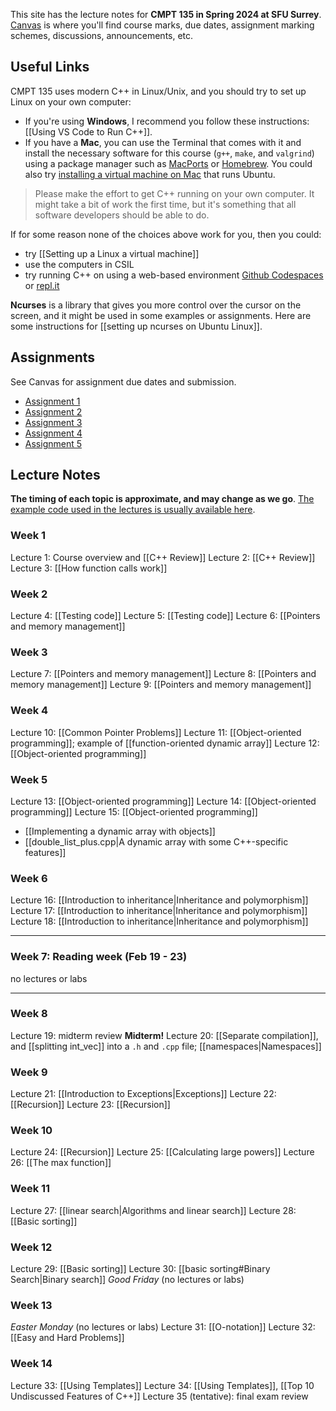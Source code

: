 This site has the lecture notes for **CMPT 135 in Spring 2024 at SFU Surrey**. [Canvas](https://canvas.sfu.ca) is where you'll find course marks, due dates, assignment marking schemes, discussions, announcements, etc. 

## Useful Links
CMPT 135 uses modern C++ in Linux/Unix, and you should try to set up Linux on your own computer:

- If you're using **Windows**, I recommend you follow these instructions: [[Using VS Code to Run C++]].
- If you have a **Mac**, you can use the Terminal that comes with it and install the necessary software for this course (`g++`, `make`, and `valgrind`) using a package manager such as [MacPorts](https://ports.macports.org/) or [Homebrew](https://brew.sh/).  You could also try [installing a virtual machine on Mac](https://www.macworld.com/article/668848/best-virtual-machine-software-for-mac.html) that runs Ubuntu.

> Please make the effort to get C++ running on your own computer. It might take a bit of work the first time, but it's something that all software developers should be able to do.

If for some reason none of the choices above work for you, then you could:
- try [[Setting up a Linux a virtual machine]]
- use the computers in CSIL
- try running C++ on using a web-based environment [Github Codespaces](https://github.com/features/codespaces) or [repl.it](http://repl.it)

**Ncurses** is a library that gives you more control over the cursor on the screen, and it might be used in some examples or assignments. Here are some instructions for [[setting up ncurses on Ubuntu Linux]].

## Assignments
See Canvas for assignment due dates and submission.
- [Assignment 1](https://github.com/tjd1234/cmpt135spring2024/tree/main/assignments/a1)
- [Assignment 2](https://github.com/tjd1234/cmpt135spring2024/tree/main/assignments/a2)
- [Assignment 3](https://github.com/tjd1234/cmpt135spring2024/tree/main/assignments/a3)
- [Assignment 4](https://github.com/tjd1234/cmpt135spring2024/tree/main/assignments/a4)
- [Assignment 5](https://github.com/tjd1234/cmpt135spring2024/tree/main/assignments/a5)
## Lecture Notes 
**The timing of each topic is approximate, and may change as we go**. [The example code used in the lectures is usually available here](https://github.com/tjd1234/cmpt135spring2024/tree/main/sample_code).

### Week 1
Lecture 1: Course overview and [[C++ Review]]
Lecture 2: [[C++ Review]]
Lecture 3: [[How function calls work]]
### Week 2
Lecture 4: [[Testing code]]
Lecture 5: [[Testing code]]
Lecture 6: [[Pointers and memory management]]
### Week 3
Lecture 7: [[Pointers and memory management]]
Lecture 8: [[Pointers and memory management]]
Lecture 9: [[Pointers and memory management]]
### Week 4
Lecture 10: [[Common Pointer Problems]]
Lecture 11: [[Object-oriented programming]]; example of [[function-oriented dynamic array]]
Lecture 12: [[Object-oriented programming]]
### Week 5
Lecture 13: [[Object-oriented programming]]
Lecture 14: [[Object-oriented programming]]
Lecture 15: [[Object-oriented programming]]
- [[Implementing a dynamic array with objects]]
- [[double_list_plus.cpp|A dynamic array with some C++-specific features]]
### Week 6
Lecture 16: [[Introduction to inheritance|Inheritance and polymorphism]]
Lecture 17: [[Introduction to inheritance|Inheritance and polymorphism]]
Lecture 18: [[Introduction to inheritance|Inheritance and polymorphism]]

--------------------------
### Week 7: Reading week (Feb 19 - 23)
no lectures or labs

--------------------------
### Week 8
Lecture 19: midterm review
**Midterm!**
Lecture 20: [[Separate compilation]], and [[splitting int_vec]] into a `.h` and `.cpp` file; [[namespaces|Namespaces]]
### Week 9
Lecture 21: [[Introduction to Exceptions|Exceptions]]
Lecture 22: [[Recursion]]
Lecture 23: [[Recursion]]
### Week 10
Lecture 24: [[Recursion]]
Lecture 25: [[Calculating large powers]]
Lecture 26: [[The max function]]
### Week 11
Lecture 27: [[linear search|Algorithms and linear search]]
Lecture 28: [[Basic sorting]]
### Week 12
Lecture 29: [[Basic sorting]]
Lecture 30: [[basic sorting#Binary Search|Binary search]]
*Good Friday* (no lectures or labs)
### Week  13
*Easter Monday* (no lectures or labs)
Lecture 31: [[O-notation]]
Lecture 32: [[Easy and Hard Problems]]
### Week  14
Lecture 33: [[Using Templates]]
Lecture 34: [[Using Templates]], [[Top 10 Undiscussed Features of C++]]
Lecture 35 (tentative): final exam review